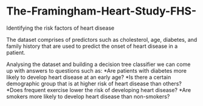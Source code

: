 # The-Framingham-Heart-Study-FHS-
Identifying the risk factors of heart disease

The dataset comprises of predictors such as cholesterol, age, diabetes, and family history that are used to predict the onset of heart disease in a patient.

Analysing the dataset and building a decision tree classifier we can come up with answers to questions such as:
  *Are patients with diabetes more likely to develop heart disease at an early age?
  *Is there a certain demographic group that is at higher risk of heart disease than others?
  *Does frequent exercise lower the risk of developing heart disease?
  *Are smokers more likely to develop heart disease than non-smokers?

